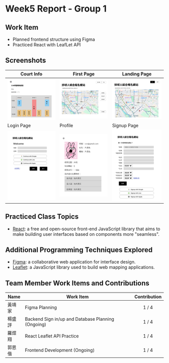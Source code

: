 # Week5 Report - Group 1

## Work Item

* Planned frontend structure using Figma
* Practiced React with LeafLet API

## Screenshots

| Court Info | First Page | Landing Page |
|---|---|---|
| <img src="./screenshots/court%20info.png" width="200"> | <img src="./screenshots/First%20page.png" width="200"> | <img src="./screenshots/Landing%20page.png" width="200"> |
| Login Page | Profile | Signup Page |
| <img src="./screenshots/Login%20Page.png" width="200"> | <img src="./screenshots/profile.png" width="200"> | <img src="./screenshots/Signup%20Page.png" width="200"> |

## Practiced Class Topics

* [React](https://react.dev/): a free and open-source front-end JavaScript library that aims to make building user interfaces based on components more "seamless".

## Additional Programming Techniques Explored

* [Figma](https://www.figma.com/): a collaborative web application for interface design.
* [Leaflet](https://www.figma.com/): a JavaScript library used to build web mapping applications.

## Team Member Work Items and Contributions

| Name  | Work Item                                    | Contribution |
|-------|----------------------------------------------|:------------:|
| 黃靖家 | Figma Planning                               | <center>1 / 4</center> |
| 楊盛評 | Backend Sign in/up and Database Planning (Ongoing) | <center>1 / 4</center> |
| 羅煜翔 | React Leaflet API Practice                   | <center>1 / 4</center> |
| 郭恩偕 | Frontend Development (Ongoing)                 | <center>1 / 4</center> |
